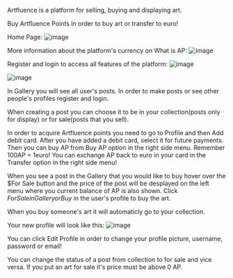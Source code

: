 Artfluence is a platform for selling, buying and displaying art.

Buy Artfluence Points in order to buy art or transfer to euro!

Home Page:
![image](https://github.com/user-attachments/assets/d5591e3b-48bf-47f4-9765-3b1ecb6cee4b)

More information about the platform's currency on What is AP:
![image](https://github.com/user-attachments/assets/faa54ee2-a935-4821-a8a9-136fada0c31d)

Register and login to access all features of the platform:
![image](https://github.com/user-attachments/assets/94d51c93-198a-491e-88bf-a350aac39086)

![image](https://github.com/user-attachments/assets/6893f0cb-7a30-425a-bd47-bef9c82c8c25)

In Gallery you will see all user's posts. In order to make posts or see other people's profiles register and login.

When creating a post you can choose it to be in your collection(posts only for display) or for sale(posts that you sell).

In order to acquire Artfluence points you need to go to Profile and then Add debit card. After you have added a debit card, select it for future payments. Then you can buy AP from Buy AP option in the right side menu. Remember 100AP = 1euro!
You can exchange AP back to euro in your card in the Transfer option in the right side menu!

When you see a post in the Gallery that you would like to buy hover over the $For Sale button and the price of the post will be desplayed on the left menu where you current balance of AP is also shown. Click $For Sale in Gallery or Buy$ in the user's profile to buy the art.

When you buy someone's art it will automaticly go to your collection.

Your new profile will look like this:
![image](https://github.com/user-attachments/assets/411d65fd-990c-4208-b562-6efb2a4688c8)

You can click Edit Profile in order to change your profile picture, username, password or email!

You can change the status of a post from collection to for sale and vice versa. If you put an art for sale it's price must be above 0 AP.
